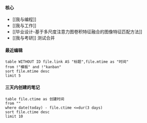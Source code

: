 #### 核心
- [[我与编程]]
- [[我与工作]]
- [[毕业设计-基于多尺度注意力图卷积特征融合的图像特征匹配方法]]
- [[我与考研]] 
测试合并

#### 最近编辑
```dataview
table WITHOUT ID file.link AS "标题",file.mtime as "时间"
from !"模板" and !"kanban"
sort file.mtime desc
limit 5
```

#### 三天内创建的笔记
```dataview
table file.ctime as 创建时间
from ""
where date(today) - file.ctime <=dur(3 days)
sort file.ctime desc
limit 10
```

